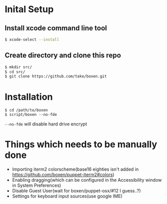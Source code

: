 # Inital Setup

## Install xcode command line tool

```sh
$ xcode-select --install
```

## Create directory and clone this repo

```sh
$ mkdir src/
$ cd src/
$ git clone https://github.com/take/boxen.git
```

# Installation

```
$ cd /path/to/boxen
$ script/boxen --no-fde
```

`--no-fde` will disable hard drive encrypt

# Things which needs to be manually done

- Importing iterm2 colorscheme(base16 eighties isn't added in https://github.com/boxen/puppet-iterm2#colors)
- Enabling dragging(which can be configured in the Accessibility window in System Preferences)
- Disable Guest User(wait for boxen/puppet-osx/#12 I guess..?)
- Settings for keyboard input sources(use google IME)

